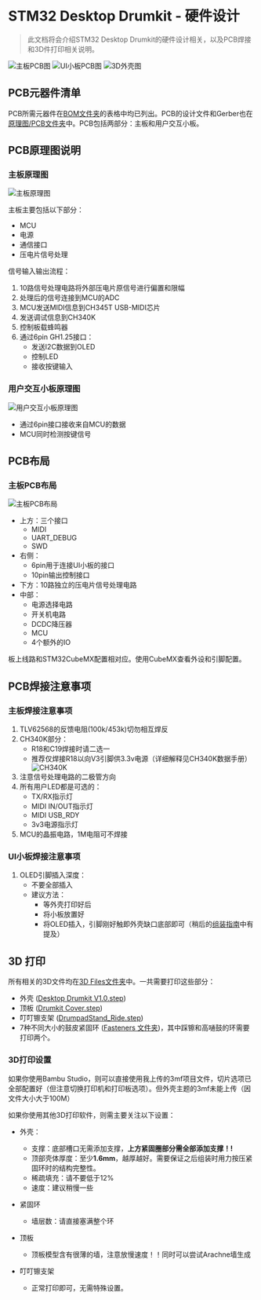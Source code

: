 # STM32 Desktop Drumkit - 硬件设计

> 此文档将会介绍STM32 Desktop Drumkit的硬件设计相关，以及PCB焊接和3D件打印相关说明。

![主板PCB图](../Hardware/Schematic%20&%20PCB/Images/MotherBoard.jpg)
![UI小板PCB图](../Hardware/Schematic%20&%20PCB/Images/UI%20Board.jpg)
![3D外壳图](../Hardware/3D%20Files/ImageSW.png)

## PCB元器件清单

PCB所需元器件在[BOM文件夹](../Hardware/Schematic%20&%20PCB/PCB%20BOM)的表格中均已列出。PCB的设计文件和Gerber也在[原理图/PCB文件夹](../Hardware/Schematic%20&%20PCB)中。PCB包括两部分：主板和用户交互小板。

## PCB原理图说明

### 主板原理图
![主板原理图](../Hardware/Schematic%20&%20PCB/Images/MotherBoard_Schematic.png)

主板主要包括以下部分：
- MCU
- 电源
- 通信接口
- 压电片信号处理

信号输入输出流程：
1. 10路信号处理电路将外部压电片原信号进行偏置和限幅
2. 处理后的信号连接到MCU的ADC
3. MCU发送MIDI信息到CH345T USB-MIDI芯片
4. 发送调试信息到CH340K
5. 控制板载蜂鸣器
6. 通过6pin GH1.25接口：
   - 发送I2C数据到OLED
   - 控制LED
   - 接收按键输入

### 用户交互小板原理图
![用户交互小板原理图](../Hardware/Schematic%20&%20PCB/Images/UI_Schematic.png)

- 通过6pin接口接收来自MCU的数据
- MCU同时检测按键信号

## PCB布局

### 主板PCB布局
![主板PCB布局](../Hardware/Schematic%20&%20PCB/Images/MotherBoard_PCB_Top.png)

- 上方：三个接口
  - MIDI
  - UART_DEBUG
  - SWD
- 右侧：
  - 6pin用于连接UI小板的接口
  - 10pin输出控制接口
- 下方：10路独立的压电片信号处理电路
- 中部：
  - 电源选择电路
  - 开关机电路
  - DCDC降压器
  - MCU
  - 4个额外的IO

板上线路和STM32CubeMX配置相对应。使用CubeMX查看外设和引脚配置。

## PCB焊接注意事项

### 主板焊接注意事项
1. TLV62568的反馈电阻(100k/453k)切勿相互焊反
2. CH340K部分：
   - R18和C19焊接时请二选一
   - 推荐仅焊接R18以向V3引脚供3.3v电源（详细解释见CH340K数据手册）
   ![CH340K](../Hardware/Schematic%20&%20PCB/Images/CH340K.jpg)
3. 注意信号处理电路的二极管方向
4. 所有用户LED都是可选的：
   - TX/RX指示灯
   - MIDI IN/OUT指示灯
   - MIDI USB_RDY
   - 3v3电源指示灯
5. MCU的晶振电路，1M电阻可不焊接

### UI小板焊接注意事项
1. OLED引脚插入深度：
   - 不要全部插入
   - 建议方法：
     - 等外壳打印好后
     - 将小板放置好
     - 将OLED插入，引脚刚好触即外壳缺口底部即可（稍后的[组装指南](Docs/partsassemble-zh-CN.md)中有提及）

## 3D 打印

所有相关的3D文件均在[3D Files文件夹](../Hardware/3D%20Files)中。一共需要打印这些部分：
- 外壳 ([Desktop Drumkit V1.0.step](../Hardware/3D%20Files/step%20&%203mf/Desktop%20Drumkit%20V1.0.STEP))
- 顶板 ([Drumkit Cover.step](../Hardware/3D%20Files/step%20&%203mf/Drumkit%20Cover.STEP))
- 叮叮镲支架 ([DrumpadStand_Ride.step](../Hardware/3D%20Files/step%20&%203mf/DrumpadStand_Ride.STEP))
- 7种不同大小的鼓皮紧固环 ([Fasteners 文件夹](../Hardware/3D%20Files/step%20&%203mf/Fasteners))，其中踩镲和高嗵鼓的环需要打印两个。

### 3D打印设置

如果你使用Bambu Studio，则可以直接使用我上传的3mf项目文件，切片选项已全部配置好（但注意切换打印机和打印板选项）。但外壳主题的3mf未能上传（因文件大小大于100M）

如果你使用其他3D打印软件，则需主要关注以下设置：
- 外壳：
  - 支撑：底部槽口无需添加支撑，**上方紧固圈部分需全部添加支撑！!**
  - 顶部壳体厚度：至少**1.6mm**，越厚越好。需要保证之后组装时用力按压紧固环时的结构完整性。
  - 稀疏填充：请不要低于12%
  - 速度：建议稍慢一些

- 紧固环
  - 墙层数：请直接塞满整个环

- 顶板
  - 顶板模型含有很薄的墙，注意放慢速度！！同时可以尝试Arachne墙生成

- 叮叮镲支架
  - 正常打印即可，无需特殊设置。
